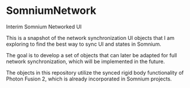 # SomniumNetwork
Interim Somnium Networked UI  

This is a snapshot of the network synchronization UI objects that I am exploring to find the best way to sync UI and states in Somnium.

The goal is to develop a set of objects that can later be adapted for full network synchronization, which will be implemented in the future.

The objects in this repository utilize the synced rigid body functionality of Photon Fusion 2, which is already incorporated in Somnium projects.

  
